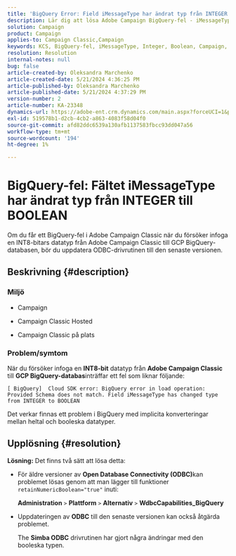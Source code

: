 ```yaml
---
title: 'BigQuery Error: Field iMessageType har ändrat typ från INTEGER till BOOLEAN'
description: Lär dig att lösa Adobe Campaign BigQuery-fel - iMessageType-fältet har ändrat typ från INTEGER till BOOLEAN.
solution: Campaign
product: Campaign
applies-to: Campaign Classic,Campaign
keywords: KCS, BigQuery-fel, iMessageType, Integer, Boolean, Campaign, Campaign Classic
resolution: Resolution
internal-notes: null
bug: false
article-created-by: Oleksandra Marchenko
article-created-date: 5/21/2024 4:36:25 PM
article-published-by: Oleksandra Marchenko
article-published-date: 5/21/2024 4:37:29 PM
version-number: 2
article-number: KA-23348
dynamics-url: https://adobe-ent.crm.dynamics.com/main.aspx?forceUCI=1&pagetype=entityrecord&etn=knowledgearticle&id=68d9c942-9017-ef11-9f8a-6045bd006b25
exl-id: 519578b1-d2cb-4cb2-a863-4083f58d04f0
source-git-commit: afd82ddc6539a130afb1137583fbcc93dd047a56
workflow-type: tm+mt
source-wordcount: '194'
ht-degree: 1%

---
```


# BigQuery-fel: Fältet iMessageType har ändrat typ från INTEGER till BOOLEAN


Om du får ett BigQuery-fel i Adobe Campaign Classic när du försöker infoga en INT8-bitars datatyp från Adobe Campaign Classic till GCP BigQuery-databasen, bör du uppdatera ODBC-drivrutinen till den senaste versionen.

## Beskrivning {#description}


### <b>Miljö</b>

- Campaign


- Campaign Classic Hosted


- Campaign Classic på plats




### <b>Problem/symtom</b>

När du försöker infoga en <b>INT8-bit</b> datatyp från <b>Adobe Campaign Classic</b> till <b>GCP BigQuery-databas</b>inträffar ett fel som liknar följande:


```
[ BigQuery]  Cloud SDK error: BigQuery error in load operation: Provided Schema does not match. Field iMessageType has changed type from INTEGER to BOOLEAN
```




Det verkar finnas ett problem i BigQuery med implicita konverteringar mellan heltal och booleska datatyper.




## Upplösning {#resolution}

<b>Lösning:</b>
Det finns två sätt att lösa detta:

- För äldre versioner av <b>Open Database Connectivity (ODBC)</b>kan problemet lösas genom att man lägger till funktioner `retainNumericBoolean="true"` inuti:



  <b>Administration</b> `>`  <b>Plattform</b> `>`  <b>Alternativ</b> `>`  <b>WdbcCapabilities_BigQuery</b>


- Uppdateringen av <b>ODBC</b> till den senaste versionen kan också åtgärda problemet.



  The <b>Simba ODBC</b> drivrutinen har gjort några ändringar med den booleska typen.
